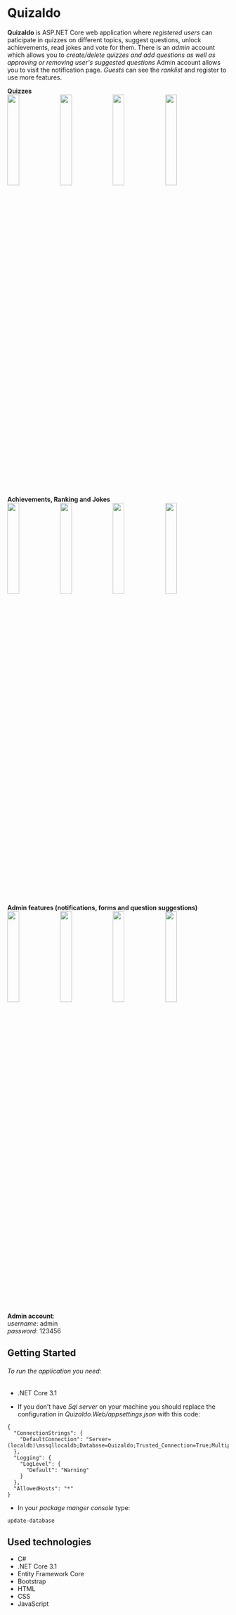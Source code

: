 # Quizaldo
**Quizaldo** is ASP.NET Core web application where *registered users* can paticipate in quizzes on different topics, suggest questions, unlock achievements, read jokes and vote for them. There is an *admin* account which allows you to *create/delete quizzes and add questions as well as approving or removing user's suggested questions* Admin account allows you to visit the notification page. *Guests* can see the *ranklist* and register to use more features.

**Quizzes**  </br>
<img src="https://i.postimg.cc/9QVT2RDL/quiz-Index.png" width="23%"></img> <img src="https://i.postimg.cc/NMy2DRnj/quiz-Start.png" width="23%"></img> <img src="https://i.postimg.cc/QNTWWk56/quiz-Result.png" width="23%"></img> <img src="https://i.postimg.cc/xd8XjKn3/quiz-Search.png" width="23%"></img> 

**Achievements, Ranking and Jokes**  </br>
<img src="https://i.postimg.cc/FKkhnGh8/achievements.png" width="23%"></img> <img src="https://i.postimg.cc/kGsCtpy6/MYachievements.png" width="23%"></img> <img src="https://i.postimg.cc/wMwKBs6D/ranking.png" width="23%"></img> <img src="https://i.postimg.cc/1tK2WNVb/jokes.png" width="23%"></img> 

**Admin features (notifications, forms and question suggestions)**  </br>
<img src="https://i.postimg.cc/pdJsxMVF/1845x800.png" width="23%"></img> <img src="https://i.postimg.cc/BZVMJg3M/admin-Question.png" width="23%"></img> <img src="https://i.postimg.cc/2S4wFNZK/admin-Add-Joke.png" width="23%"></img> <img src="https://i.postimg.cc/4y7vYDGw/admin-Suggestions.png" width="23%"></img> 


**Admin account**: </br>
 *username*: admin <br>  *password*: 123456
## Getting Started

###### To run the application you need:
- .NET Core 3.1 

- If you don't have *Sql server* on your machine you should replace the configuration in *Quizaldo.Web/appsettings.json* with this code:
```
{
  "ConnectionStrings": {
    "DefaultConnection": "Server=(localdb)\mssqllocaldb;Database=Quizaldo;Trusted_Connection=True;MultipleActiveResultSets=true"
  },
  "Logging": {
    "LogLevel": {
      "Default": "Warning"
    }
  },
  "AllowedHosts": "*"
}
```
- In your *package manger console* type: 

```
update-database
```

## Used technologies
- C#
- .NET Core 3.1
- Entity Framework Core
- Bootstrap
- HTML
- CSS
- JavaScript
